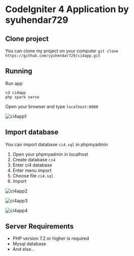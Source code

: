 # CodeIgniter 4 Application by syuhendar729

## Clone project
You can clone my project on your computer
`git clone https://github.com/syuhendar729/ci4app.git`

## Running

Run app 
```
cd ci4app
php spark serve
 ```
Open your browser and type `localhost:8080`

![ci4app1](https://user-images.githubusercontent.com/76411672/103962923-9dd12c00-518a-11eb-8bdd-e8cb06358bf3.PNG)

## Import database
You can import database `ci4.sql` in phpmyadmin
1. Open your phpmyadmin in localhost
2. Create database `ci4`
3. Enter ci4 database
4. Enter menu import
5. Choose file `ci4.sql`
6. Import

![ci4app2](https://user-images.githubusercontent.com/76411672/103962927-a0cc1c80-518a-11eb-9909-5c3fb182381a.PNG)

![ci4app3](https://user-images.githubusercontent.com/76411672/103962931-a3c70d00-518a-11eb-842b-59933abd0cfd.PNG)

![ci4app4](https://user-images.githubusercontent.com/76411672/103962937-a9245780-518a-11eb-8fd4-32a34acb91af.PNG)

## Server Requirements

- PHP version 7.2 or higher is required
- Mysql database
- And else... 


